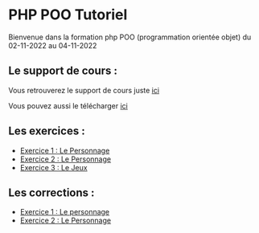 # PHP POO Tutoriel

Bienvenue dans la formation php POO (programmation orientée objet) du 02-11-2022 au 04-11-2022

## Le support de cours :

Vous retrouverez le support de cours juste [ici](https://slides.com/davidjegat-1/php-poo-training/fullscreen)

Vous pouvez aussi le télécharger [ici](./assets/php-poo-training.pdf)

## Les exercices :

- [Exercice 1 : Le Personnage](./exercices/exo-1-personnage.md)
- [Exercice 2 : Le Personnage](./exercices/exo-2-personnage.md)
- [Exercice 3 : Le Jeux](./exercices/exo-3-jeux.md)

## Les corrections :

- [Exercice 1 : Le personnage](https://github.com/Djeg/formation-php-poo/commit/c0e280543947374e25e3c9e11dcc4c79bc9838b5)
- [Exercice 2 : Le Personnage](https://github.com/Djeg/formation-php-poo/commit/b4f812b26dc8a52ef5c5406444de26d73e367caa)
